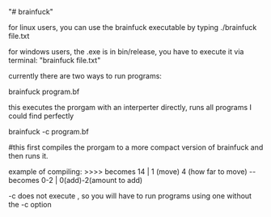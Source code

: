 "# brainfuck" 

for linux users, you can use the brainfuck executable by typing ./brainfuck file.txt

for windows users, the .exe is in bin/release, you have to execute it via terminal: "brainfuck file.txt"


currently there are two ways to run programs:

brainfuck program.bf

  this executes the prorgam with an interperter directly, runs all programs I could find perfectly
  
brainfuck -c program.bf

  #this first compiles the prorgam to a more compact version of brainfuck and then runs it.
  
  example of compiling: >>>> becomes 14 | 1 (move) 4 (how far to move)
  -- becomes 0-2 | 0(add)-2(amount to add)
  
  -c does not execute , so you will have to run programs using one without the -c option
